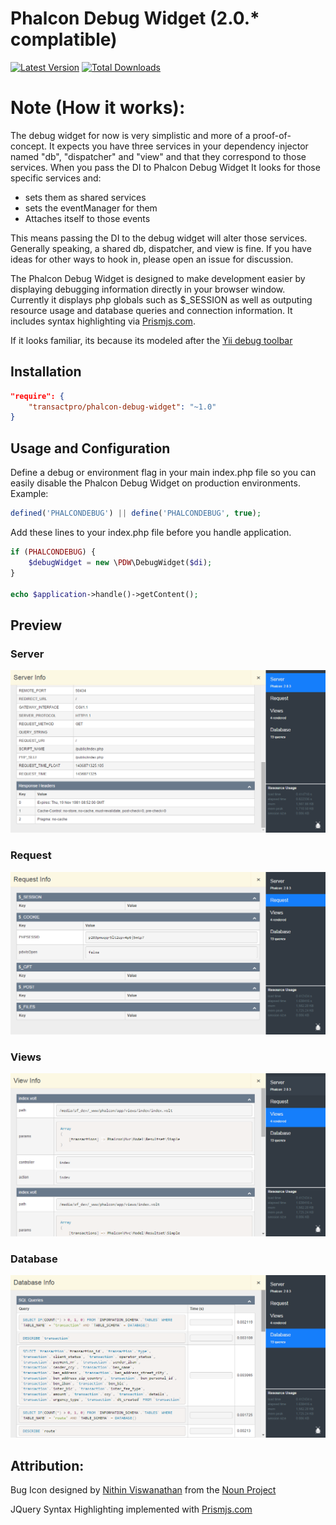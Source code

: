 Phalcon Debug Widget (2.0.* complatible)
===
[![Latest Version](https://img.shields.io/packagist/v/transactpro/phalcon-debug-widget.svg?style=flat-square)](https://github.com/transactpro/phalcon-debug-widget/releases)
[![Total Downloads](https://img.shields.io/packagist/dt/transactpro/phalcon-debug-widget.svg?style=flat-square)](https://packagist.org/packages/transactpro/phalcon-debug-widget)

Note (How it works):
=====
The debug widget for now is very simplistic and more of a proof-of-concept. It expects you have three services in your dependency injector named "db", "dispatcher" and "view" and that they correspond to those services. When you pass the DI to Phalcon Debug Widget It looks for those specific services and:
- sets them as shared services
- sets the eventManager for them
- Attaches itself to those events

This means passing the DI to the debug widget will alter those services. Generally speaking, a shared db, dispatcher, and view is fine. If you have ideas for other ways to hook in, please open an issue for discussion.



The Phalcon Debug Widget is designed to make development easier by displaying debugging information directly in your browser window. Currently it displays php globals such as $_SESSION as well as outputing resource usage and database queries and connection information. It includes syntax highlighting via [Prismjs.com](http://prismjs.com/).

If it looks familiar, its because its modeled after the [Yii debug toolbar](https://github.com/malyshev/yii-debug-toolbar)


## Installation

```json
"require": {
	"transactpro/phalcon-debug-widget": "~1.0"
}
```

## Usage and Configuration



Define a debug or environment flag in your main index.php file so you can easily disable the Phalcon Debug Widget on production environments. Example:

```php
defined('PHALCONDEBUG') || define('PHALCONDEBUG', true);
```

Add these lines to your index.php file before you handle application.
```php
if (PHALCONDEBUG) {
	$debugWidget = new \PDW\DebugWidget($di);
}

echo $application->handle()->getContent();
```


## Preview

### Server
![](/server-info.png)

### Request
![](/request-info.png)

### Views
![](/views-info.png)

### Database
![](/database-info.png)


## Attribution:

Bug Icon designed by [Nithin Viswanathan](http://thenounproject.com/nsteve) from the [Noun Project](http://thenounproject.com)

JQuery Syntax Highlighting implemented with [Prismjs.com](http://prismjs.com/)


